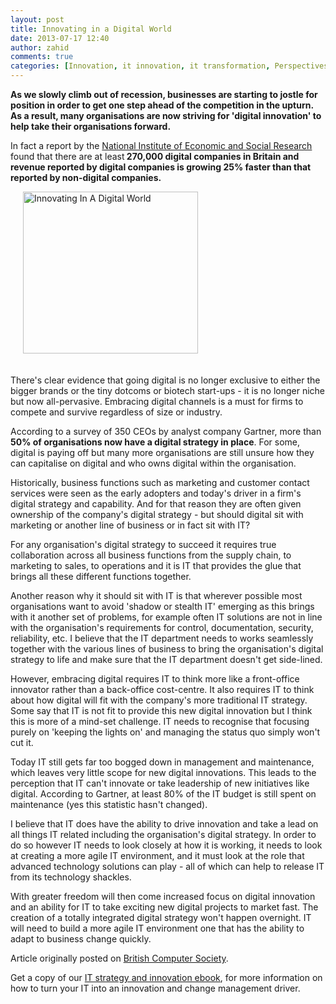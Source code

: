 ```yaml
---
layout: post
title: Innovating in a Digital World
date: 2013-07-17 12:40
author: zahid
comments: true
categories: [Innovation, it innovation, it transformation, Perspectives]
---
```

<strong>As we slowly climb out of recession, businesses are starting to jostle for position in order to get one step ahead of the competition in the upturn. As a result, many organisations are now striving for 'digital innovation' to help take their organisations forward.</strong>

In fact a report by the <a title="National Institute of Economic and Social Reseach" href="http://niesr.ac.uk/publications/measuring-uk%E2%80%99s-digital-economy-big-data#.UjwsJD-Pt-o" target="_blank">National Institute of Economic and Social Research</a> found that there are at least<strong> 270,000 digital companies in Britain and revenue repor<strong>ted by digital companies is growing 25% faster than that reported by non-digital companies</strong>.</strong>

<!--more--><img class="mt-image-right alignright" style="margin: 0px 0px 20px 20px;" alt="Innovating In A Digital World " src="https://www.outsystems.com/blog/wp-content/uploads/2013/07/Digital-Innovation-28012.jpg" width="280" height="259" />

There's clear evidence that going digital is no longer exclusive to either the bigger brands or the tiny dotcoms or biotech start-ups - it is no longer niche but now all-pervasive. Embracing digital channels is a must for firms to compete and survive regardless of size or industry.<strong>
</strong>

According to a survey of 350 CEOs by analyst company Gartner, more than <strong>50% of organisations now have a digital strategy in place</strong>. For some, digital is paying off but many more organisations are still unsure how they can capitalise on digital and who owns digital within the organisation.

Historically, business functions such as marketing and customer contact services were seen as the early adopters and today's driver in a firm's digital strategy and capability. And for that reason they are often given ownership of the company's digital strategy - but should digital sit with marketing or another line of business or in fact sit with IT?

For any organisation's digital strategy to succeed it requires true collaboration across all business functions from the supply chain, to marketing to sales, to operations and it is IT that provides the glue that brings all these different functions together.

Another reason why it should sit with IT is that wherever possible most organisations want to avoid 'shadow or stealth IT' emerging as this brings with it another set of problems, for example often IT solutions are not in line with the organisation's requirements for control, documentation, security, reliability, etc. I believe that the IT department needs to works seamlessly together with the various lines of business to bring the organisation's digital strategy to life and make sure that the IT department doesn't get side-lined.

However, embracing digital requires IT to think more like a front-office innovator rather than a back-office cost-centre. It also requires IT to think about how digital will fit with the company's more traditional IT strategy. Some say that IT is not fit to provide this new digital innovation but I think this is more of a mind-set challenge. IT needs to recognise that focusing purely on 'keeping the lights on' and managing the status quo simply won't cut it.

Today IT still gets far too bogged down in management and maintenance, which leaves very little scope for new digital innovations. This leads to the perception that IT can't innovate or take leadership of new initiatives like digital. According to Gartner, at least 80% of the IT budget is still spent on maintenance (yes this statistic hasn't changed).

I believe that IT does have the ability to drive innovation and take a lead on all things IT related including the organisation's digital strategy. In order to do so however IT needs to look closely at how it is working, it needs to look at creating a more agile IT environment, and it must look at the role that advanced technology solutions can play - all of which can help to release IT from its technology shackles.

With greater freedom will then come increased focus on digital innovation and an ability for IT to take exciting new digital projects to market fast. The creation of a totally integrated digital strategy won't happen overnight. IT will need to build a more agile IT environment one that has the ability to adapt to business change quickly.

Article originally posted on <a href="http://www.businesscomputingworld.co.uk/innovating-in-a-digital-world/" target="_blank">British Computer Society</a>.

Get a copy of our <a href="http://www.outsystems.com/it-innovation/">IT strategy and innovation ebook</a>, for more information on how to turn your IT into an innovation and change management driver.
